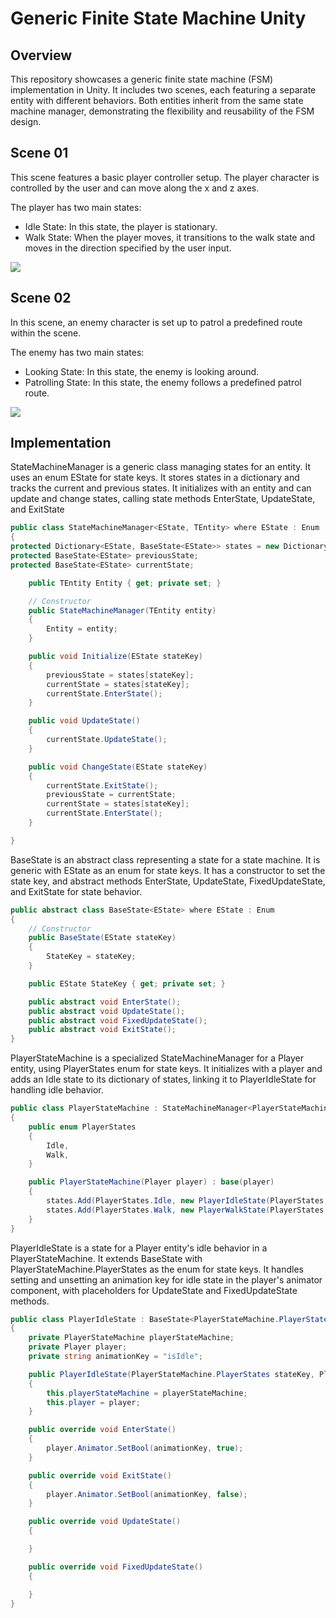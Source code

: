 # Generic Finite State Machine Unity

## Overview

This repository showcases a generic finite state machine (FSM) implementation in Unity. It includes two scenes, each featuring a separate entity with different behaviors. Both entities inherit from the same state machine manager, demonstrating the flexibility and reusability of the FSM design.

## Scene 01

This scene features a basic player controller setup. The player character is controlled by the user and can move along the x and z axes.

The player has two main states:

- Idle State: In this state, the player is stationary.
- Walk State: When the player moves, it transitions to the walk state and moves in the direction specified by the user input.

![](Assets/README/Scene_01.gif)

## Scene 02

In this scene, an enemy character is set up to patrol a predefined route within the scene.

The enemy has two main states:

- Looking State: In this state, the enemy is looking around.
- Patrolling State: In this state, the enemy follows a predefined patrol route.

![](Assets/README/Scene_02.gif)

## Implementation

StateMachineManager is a generic class managing states for an entity. It uses an enum EState for state keys. It stores states in a dictionary and tracks the current and previous states. It initializes with an entity and can update and change states, calling state methods EnterState, UpdateState, and ExitState

```csharp
public class StateMachineManager<EState, TEntity> where EState : Enum
{
protected Dictionary<EState, BaseState<EState>> states = new Dictionary<EState, BaseState<EState>>();
protected BaseState<EState> previousState;
protected BaseState<EState> currentState;

    public TEntity Entity { get; private set; }

    // Constructor
    public StateMachineManager(TEntity entity)
    {
        Entity = entity;
    }

    public void Initialize(EState stateKey)
    {
        previousState = states[stateKey];
        currentState = states[stateKey];
        currentState.EnterState();
    }

    public void UpdateState()
    {
        currentState.UpdateState();
    }

    public void ChangeState(EState stateKey)
    {
        currentState.ExitState();
        previousState = currentState;
        currentState = states[stateKey];
        currentState.EnterState();
    }

}

```

BaseState is an abstract class representing a state for a state machine. It is generic with EState as an enum for state keys. It has a constructor to set the state key, and abstract methods EnterState, UpdateState, FixedUpdateState, and ExitState for state behavior.

```csharp
public abstract class BaseState<EState> where EState : Enum
{
    // Constructor
    public BaseState(EState stateKey)
    {
        StateKey = stateKey;
    }

    public EState StateKey { get; private set; }

    public abstract void EnterState();
    public abstract void UpdateState();
    public abstract void FixedUpdateState();
    public abstract void ExitState();
}
```

PlayerStateMachine is a specialized StateMachineManager for a Player entity, using PlayerStates enum for state keys. It initializes with a player and adds an Idle state to its dictionary of states, linking it to PlayerIdleState for handling idle behavior.

```csharp
public class PlayerStateMachine : StateMachineManager<PlayerStateMachine.PlayerStates, Player>
{
    public enum PlayerStates
    {
        Idle,
        Walk,
    }

    public PlayerStateMachine(Player player) : base(player)
    {
        states.Add(PlayerStates.Idle, new PlayerIdleState(PlayerStates.Idle, this, player));
        states.Add(PlayerStates.Walk, new PlayerWalkState(PlayerStates.Walk, this, player));
    }
}
```

PlayerIdleState is a state for a Player entity's idle behavior in a PlayerStateMachine. It extends BaseState with PlayerStateMachine.PlayerStates as the enum for state keys. It handles setting and unsetting an animation key for idle state in the player's animator component, with placeholders for UpdateState and FixedUpdateState methods.

```csharp
public class PlayerIdleState : BaseState<PlayerStateMachine.PlayerStates>
{
    private PlayerStateMachine playerStateMachine;
    private Player player;
    private string animationKey = "isIdle";

    public PlayerIdleState(PlayerStateMachine.PlayerStates stateKey, PlayerStateMachine playerStateMachine, Player player) : base(stateKey)
    {
        this.playerStateMachine = playerStateMachine;
        this.player = player;
    }

    public override void EnterState()
    {
        player.Animator.SetBool(animationKey, true);
    }

    public override void ExitState()
    {
        player.Animator.SetBool(animationKey, false);
    }

    public override void UpdateState()
    {

    }

    public override void FixedUpdateState()
    {

    }
}

```
